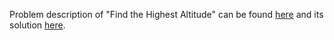 Problem description of "Find the Highest Altitude" can be found [here](https://leetcode.com/problems/find-k-pairs-with-smallest-sums/) and its solution [here]().